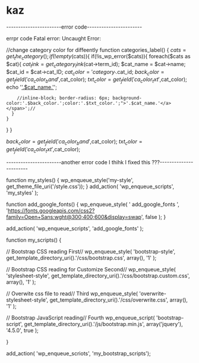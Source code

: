 # kaz
-----------------------error code-----------------------

errpr code Fatal error: Uncaught Error: 


//change category color for diffeently
function categories_label() {
  $cats = get_the_category();
  if(!empty($cats)){
    if(!is_wp_error($cats)){
      foreach($cats as $cat){
        $cat_link = get_category_link($cat->term_id);
        $cat_name = $cat->name;
        $cat_id = $cat->cat_ID;
        $cat_color = 'category_'.$cat_id;
        $back_color = get_field('ca_color_band',$cat_color);
        $txt_color = get_field('ca_color_txt',$cat_color);
        echo '<span class="category"><a href="'.$cat_link.'" class="rounded_btn" style="background-color:'.$back_color.';color:'.$txt_color.';">'.$cat_name.'</a></span>';

        //inline-block; border-radius: 6px; background-color:'.$back_color.';color:'.$txt_color.';">'.$cat_name.'</a></span>';//
      }
    }
  }
}

$back_color = get_field('ca_color_band',$cat_color);
$txt_color = get_field('ca_color_txt',$cat_color);

-----------------------another error code   I thihk I fixed this ???-----------------------

function my_styles() {
  wp_enqueue_style('my-style', get_theme_file_uri('/style.css'));
}
add_action( 'wp_enqueue_scripts', 'my_styles' );

function add_google_fonts() {
    wp_enqueue_style( ' add_google_fonts ', 'https://fonts.googleapis.com/css2?family=Open+Sans:wght@300;400;600&display=swap', false );
}

add_action( 'wp_enqueue_scripts', 'add_google_fonts' );


function my_scripts() {

// Bootstrap CSS reading First// 
  wp_enqueue_style( 'bootstrap-style', get_template_directory_uri().'/css/bootstrap.css', array(), '1' );

// Bootstrap CSS reading for Customize Second//
  wp_enqueue_style( 'stylesheet-style', get_template_directory_uri().'/css/bootstrap.custom.css', array(), '1' );

// Overwite css file to read// Third
  wp_enqueue_style( 'overwrite-stylesheet-style', get_template_directory_uri().'/css/overwrite.css', array(), '1' );

// Bootstrap JavaScript reading// Fourth
  wp_enqueue_script( 'bootstrap-script', get_template_directory_uri().'/js/bootstrap.min.js', array('jquery'), '4.5.0', true );

}

add_action( 'wp_enqueue_scriots', 'my_bootstrap_scripts');
